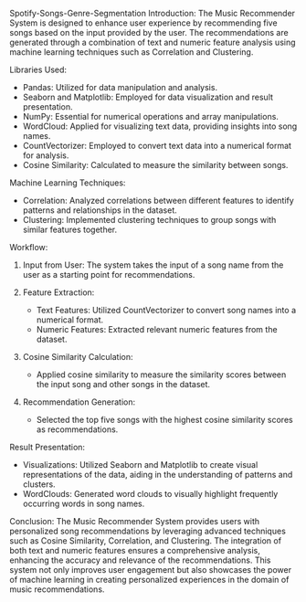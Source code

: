 Spotify-Songs-Genre-Segmentation
Introduction:
The Music Recommender System is designed to enhance user experience by recommending five songs based on the input provided by the user. The recommendations are generated through a combination of text and numeric feature analysis using machine learning techniques such as Correlation and Clustering.

Libraries Used:
- Pandas: Utilized for data manipulation and analysis.
- Seaborn and Matplotlib: Employed for data visualization and result presentation.
- NumPy: Essential for numerical operations and array manipulations.
- WordCloud: Applied for visualizing text data, providing insights into song names.
- CountVectorizer: Employed to convert text data into a numerical format for analysis.
- Cosine Similarity: Calculated to measure the similarity between songs.

Machine Learning Techniques:
- Correlation: Analyzed correlations between different features to identify patterns and relationships in the dataset.
- Clustering: Implemented clustering techniques to group songs with similar features together.

Workflow:
1. Input from User: The system takes the input of a song name from the user as a starting point for recommendations.

2. Feature Extraction:
   - Text Features: Utilized CountVectorizer to convert song names into a numerical format.
   - Numeric Features: Extracted relevant numeric features from the dataset.

3. Cosine Similarity Calculation:
   - Applied cosine similarity to measure the similarity scores between the input song and other songs in the dataset.

4. Recommendation Generation:
   - Selected the top five songs with the highest cosine similarity scores as recommendations.

Result Presentation:
- Visualizations: Utilized Seaborn and Matplotlib to create visual representations of the data, aiding in the understanding of patterns and clusters.
- WordClouds: Generated word clouds to visually highlight frequently occurring words in song names.

Conclusion:
The Music Recommender System provides users with personalized song recommendations by leveraging advanced techniques such as Cosine Similarity, Correlation, and Clustering. The integration of both text and numeric features ensures a comprehensive analysis, enhancing the accuracy and relevance of the recommendations. This system not only improves user engagement but also showcases the power of machine learning in creating personalized experiences in the domain of music recommendations.

